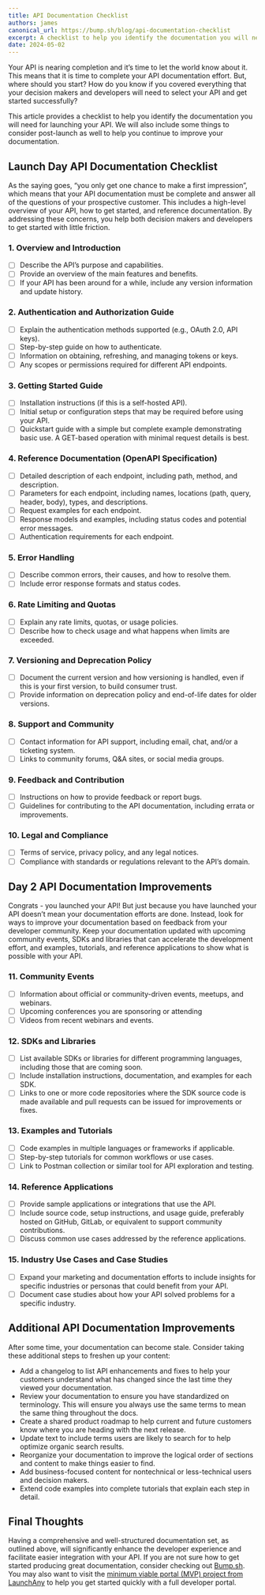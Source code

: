 ```yaml
---
title: API Documentation Checklist
authors: james
canonical_url: https://bump.sh/blog/api-documentation-checklist
excerpt: A checklist to help you identify the documentation you will need for launching your API.
date: 2024-05-02
---
```


Your API is nearing completion and it’s time to let the world know about it. This means that it is time to complete your API documentation effort. But, where should you start? How do you know if you covered everything that your decision makers and developers will need to select your API and get started successfully?

This article provides a checklist to help you identify the documentation you will need for launching your API. We will also include some things to consider post-launch as well to help you continue to improve your documentation. 

## Launch Day API Documentation Checklist

As the saying goes, “you only get one chance to make a first impression”, which means that your API documentation must be complete and answer all of the questions of your prospective customer. This includes a high-level overview of your API, how to get started, and reference documentation. By addressing these concerns, you help both decision makers and developers to get started with little friction. 

### 1. **Overview and Introduction**
   - [ ] Describe the API’s purpose and capabilities.
   - [ ] Provide an overview of the main features and benefits.
   - [ ] If your API has been around for a while, include any version information and update history.

### 2. **Authentication and Authorization Guide**
   - [ ] Explain the authentication methods supported (e.g., OAuth 2.0, API keys).
   - [ ] Step-by-step guide on how to authenticate.
   - [ ] Information on obtaining, refreshing, and managing tokens or keys.
   - [ ] Any scopes or permissions required for different API endpoints.

### 3. **Getting Started Guide**
   - [ ] Installation instructions (if this is a self-hosted API).
   - [ ] Initial setup or configuration steps that may be required before using your API.
   - [ ] Quickstart guide with a simple but complete example demonstrating basic use. A GET-based operation with minimal request details is best. 

### 4. **Reference Documentation (OpenAPI Specification)**
   - [ ] Detailed description of each endpoint, including path, method, and description.
   - [ ] Parameters for each endpoint, including names, locations (path, query, header, body), types, and descriptions.
   - [ ] Request examples for each endpoint.
   - [ ] Response models and examples, including status codes and potential error messages.
   - [ ] Authentication requirements for each endpoint.
   
### 5. **Error Handling**
   - [ ] Describe common errors, their causes, and how to resolve them.
   - [ ] Include error response formats and status codes.

### 6. **Rate Limiting and Quotas**
   - [ ] Explain any rate limits, quotas, or usage policies.
   - [ ] Describe how to check usage and what happens when limits are exceeded.

### 7. **Versioning and Deprecation Policy**
   - [ ] Document the current version and how versioning is handled, even if this is your first version, to build consumer trust.
   - [ ] Provide information on deprecation policy and end-of-life dates for older versions.

### 8. **Support and Community**
   - [ ] Contact information for API support, including email, chat, and/or a ticketing system.
   - [ ] Links to community forums, Q&A sites, or social media groups.

### 9. **Feedback and Contribution**
   - [ ] Instructions on how to provide feedback or report bugs.
   - [ ] Guidelines for contributing to the API documentation, including errata or improvements.

### 10. **Legal and Compliance**
   - [ ] Terms of service, privacy policy, and any legal notices.
   - [ ] Compliance with standards or regulations relevant to the API’s domain.

## Day 2 API Documentation Improvements

Congrats - you launched your API! But just because you have launched your API doesn’t mean your documentation efforts are done. Instead, look for ways to improve your documentation based on feedback from your developer community. Keep your documentation updated with upcoming community events, SDKs and libraries that can accelerate the development effort, and examples, tutorials, and reference applications to show what is possible with your API. 

### 11. **Community Events**
   - [ ] Information about official or community-driven events, meetups, and webinars.
   - [ ] Upcoming conferences you are sponsoring or attending
   - [ ] Videos from recent webinars and events. 

### 12. **SDKs and Libraries**
   - [ ] List available SDKs or libraries for different programming languages, including those that are coming soon.
   - [ ] Include installation instructions, documentation, and examples for each SDK.
   - [ ] Links to one or more code repositories where the SDK source code is made available and pull requests can be issued for improvements or fixes.

### 13. **Examples and Tutorials**
   - [ ] Code examples in multiple languages or frameworks if applicable.
   - [ ] Step-by-step tutorials for common workflows or use cases.
   - [ ] Link to Postman collection or similar tool for API exploration and testing.

### 14. **Reference Applications**
   - [ ] Provide sample applications or integrations that use the API.
   - [ ] Include source code, setup instructions, and usage guide, preferably hosted on GitHub, GitLab, or equivalent to support community contributions.
   - [ ] Discuss common use cases addressed by the reference applications.

### 15. **Industry Use Cases and Case Studies**
   - [ ] Expand your marketing and documentation efforts to include insights for specific industries or personas that could benefit from your API.
   - [ ] Document case studies about how your API solved problems for a specific industry.

## Additional API Documentation Improvements

After some time, your documentation can become stale. Consider taking these additional steps to freshen up your content:

* Add a changelog to list API enhancements and fixes to help your customers understand what has changed since the last time they viewed your documentation. 
* Review your documentation to ensure you have standardized on terminology. This will ensure you always use the same terms to mean the same thing throughout the docs. 
* Create a shared product roadmap to help current and future customers know where you are heading with the next release.
* Update text to include terms users are likely to search for to help optimize organic search results.
* Reorganize your documentation to improve the logical order of sections and content to make things easier to find.
* Add business-focused content for nontechnical or less-technical users and decision makers. 
* Extend code examples into complete tutorials that explain each step in detail. 

## Final Thoughts

Having a comprehensive and well-structured documentation set, as outlined above, will significantly enhance the developer experience and facilitate easier integration with your API. If you are not sure how to get started producing great documentation, consider checking out [Bump.sh](https://bump.sh). You may also want to visit the [minimum viable portal (MVP) project from LaunchAny](https://github.com/launchany/mvp-template) to help you get started quickly with a full developer portal.
